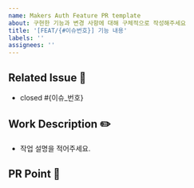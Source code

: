 ```yaml
---
name: Makers Auth Feature PR template
about: 구현한 기능과 변경 사항에 대해 구체적으로 작성해주세요
title: '[FEAT/{#이슈번호}] 기능 내용'
labels: ''
assignees: ''
---
```


<!--
- 리뷰어 추가했나요?
- 허가자 추가했나요?
- 라벨 추가했나요?
-->

## Related Issue 🚀
- closed #{이슈_번호}

## Work Description ✏️
- 작업 설명을 적어주세요.

## PR Point 📸
<!-- 피드백을 받고 싶은 부분을 적어주세요. -->
